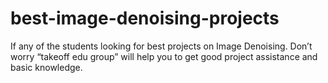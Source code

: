 # best-image-denoising-projects
If any of the students looking for best projects on Image Denoising. Don’t worry “takeoff edu group” will help you to get good project assistance and basic knowledge.

